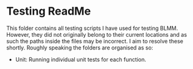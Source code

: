 # Testing ReadMe

This folder contains all testing scripts I have used for testing BLMM. However, they did not originally belong to their current locations and as such the paths inside the files may be incorrect. I aim to resolve these shortly. Roughly speaking the folders are organised as so:

 - Unit: Running individual unit tests for each function.